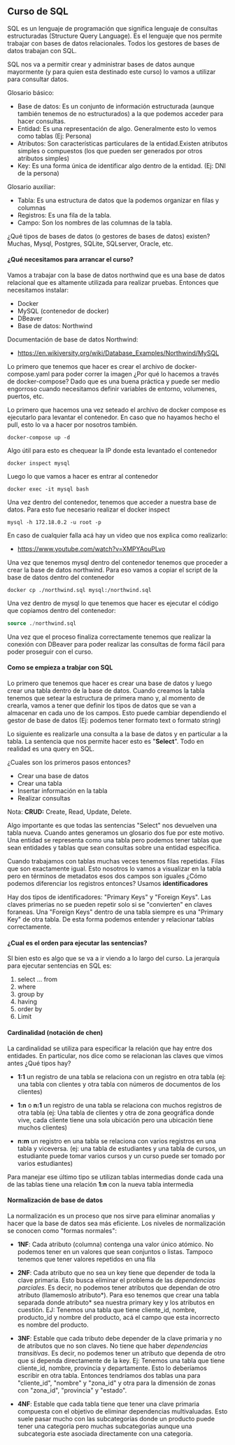 ## Curso de SQL

SQL es un lenguaje de programación que significa lenguaje de consultas estructuradas (Structure Query Language). Es el lenguaje que nos permite trabajar con bases de datos relacionales. Todos los gestores de bases de datos trabajan con SQL.

SQL nos va a permitir crear y administrar bases de datos aunque mayormente (y para quien esta destinado este curso) lo vamos a utilizar para consultar datos.

Glosario básico:

* Base de datos: Es un conjunto de información estructurada (aunque también tenemos de no estructurados) a la que podemos acceder para hacer consultas.
* Entidad: Es una representación de algo. Generalmente esto lo vemos como tablas (Ej: Persona)
* Atributos: Son características particulares de la entidad.Existen atributos simples o compuestos (los que pueden ser generados por otros atributos simples)
* Key: Es una forma única de identificar algo dentro de la entidad. (Ej: DNI de la persona)

Glosario auxiliar:

* Tabla: Es una estructura de datos que la podemos organizar en filas y columnas
* Registros: Es una fila de la tabla.
* Campo: Son los nombres de las columnas de la tabla.


¿Qué tipos de bases de datos (o gestores de bases de datos) existen? Muchas, Mysql, Postgres, SQLite, SQLserver, Oracle, etc.

#### ¿Qué necesitamos para arrancar el curso?

Vamos a trabajar con la base de datos northwind que es una base de datos relacional que es altamente utilizada para realizar pruebas. Entonces que necesitamos instalar:

* Docker
* MySQL (contenedor de docker)
* DBeaver
* Base de datos: Northwind

Documentación de base de datos Northwind:

* https://en.wikiversity.org/wiki/Database_Examples/Northwind/MySQL

Lo primero que tenemos que hacer es crear el archivo de docker-compose.yaml para poder
correr la imagen ¿Por qué lo hacemos a través de docker-compose? Dado que es una buena
práctica y puede ser medio engorroso cuando necesitamos definir variables de entorno, volumenes, puertos, etc.

Lo primero que hacemos una vez seteado el archivo de docker compose es ejecutarlo para levantar el contenedor. En caso que no hayamos hecho el pull, esto lo va a hacer por nosotros también.

```docker
docker-compose up -d
```

Algo útil para esto es chequear la IP donde esta levantado el contenedor

```docker
docker inspect mysql
```

Luego lo que vamos a hacer es entrar al contenedor

```docker
docker exec -it mysql bash
```

Una vez dentro del contenedor, tenemos que acceder a nuestra base de datos. Para esto fue necesario realizar el docker inspect

```docker
mysql -h 172.18.0.2 -u root -p
```

En caso de cualquier falla acá hay un video que nos explica como realizarlo:

* https://www.youtube.com/watch?v=XMPYAouPLvo


Una vez que tenemos mysql dentro del contenedor tenemos que proceder a crear la base de datos northwind. Para eso vamos a copiar el script de la base de datos dentro del contenedor

```docker
docker cp ./northwind.sql mysql:/northwind.sql
```

Una vez dentro de mysql lo que tenemos que hacer es ejecutar el código que copiamos dentro del contenedor:

```sql
source ./northwind.sql
```

Una vez que el proceso finaliza correctamente tenemos que realizar la conexión con DBeaver para poder realizar las consultas de forma fácil para poder proseguir con el curso.


#### Como se empieza a trabjar con SQL

Lo primero que tenemos que hacer es crear una base de datos y luego crear una tabla dentro de la base de datos. Cuando creamos la tabla tenemos que setear la estructura de primera mano y, al momento de crearla, vamos a tener que definir los tipos de datos que se van a almacenar en cada uno de los campos. Esto puede cambiar dependiendo el gestor de base de datos (Ej: podemos tener formato text o formato string)

Lo siguiente es realizarle una consulta a la base de datos y en particular a la tabla. La sentencia que nos permite hacer esto es "**Select**". Todo en realidad es una query en SQL.

¿Cuales son los primeros pasos entonces?

* Crear una base de datos
* Crear una tabla
* Insertar información en la tabla
* Realizar consultas

Nota: **CRUD:** Create, Read, Update, Delete.

Algo importante es que todas las sentencias "Select" nos devuelven una tabla nueva. Cuando antes generamos un glosario dos fue por este motivo. Una entidad se representa como una tabla pero podemos tener tablas que sean entidades y tablas que sean consultas sobre una entidad específica.

Cuando trabajamos con tablas muchas veces tenemos filas repetidas. Filas que son exactamente igual. Esto nosotros lo vamos a visualizar en la tabla pero en términos de metadatos esos dos campos son iguales ¿Cómo podemos diferenciar los registros entonces? Usamos **identificadores**

Hay dos tipos de identificadores: "Primary Keys" y "Foreign Keys". Las claves primerias no se pueden repetir solo si se "convierten" en claves foraneas. Una "Foreign Keys" dentro de una tabla siempre es una "Primary Key" de otra tabla. De esta forma podemos entender y relacionar tablas correctamente.


#### ¿Cual es el orden para ejecutar las sentencias?

SI bien esto es algo que se va a ir viendo a lo largo del curso. La jerarquía para ejecutar sentencias en SQL es:

1)  select ... from
2)  where
3)  group by
4)  having
5)  order by
6)  Limit


#### Cardinalidad (notación de chen)

La cardinalidad se utiliza para especificar la relación que hay entre dos entidades. En particular, nos dice como se relacionan las claves que vimos antes ¿Qué tipos hay?

* **1:1** un registro de una tabla se relaciona con un registro en otra tabla (ej: una tabla con clientes y otra tabla con números de documentos de los clientes)

* **1:n** o **n:1** un registro de una tabla se relaciona con muchos registros de otra tabla (ej: Una tabla de clientes y otra de zona geográfica donde vive, cada cliente tiene una sola ubicación pero una ubicación tiene muchos clientes)

* **n:m** un registro en una tabla se relaciona con varios registros en una tabla y viceversa. (ej: una tabla de estudiantes y una tabla de cursos, un estudiante puede tomar varios cursos y un curso puede ser tomado por varios estudiantes)

Para manejar ese último tipo se utilizan tablas intermedias donde cada una de las tablas tiene una relación **1:n** con la nueva tabla intermedia


#### Normalización de base de datos

La normalización es un proceso que nos sirve para eliminar anomalias y hacer que la base de datos sea más eficiente. Los niveles de normalización se conocen como "formas normales":

* **1NF**: Cada atributo (columna) contenga una valor único atómico. No podemos tener en un valores que sean conjuntos o listas. Tampoco tenemos que tener valores repetidos en una fila

* **2NF**: Cada atributo que no sea un key tiene que depender de toda la clave primaria. Esto busca eliminar el problema de las *dependencias parciales*. Es decir, no podemos tener atributos que dependan de otro atributo (llamemoslo atributo*). Para eso tenemos que crear una tabla separada donde atributo* sea nuestra primary key y los atributos en cuestión. EJ: Tenemos una tabla que tiene cliente_id, nombre, producto_id y nombre del producto, acá el campo que esta incorrecto es nombre del producto.

* **3NF**: Estable que cada tributo debe depender de la clave primaria y no de atributos que no son claves. No tiene que haber *dependencias transitivas*. Es decir, no podemos tener un atributo que dependa de otro que si dependa directamente de la key. Ej: Tenemos una tabla que tiene cliente_id, nombre, provincia y departamente. Esto lo deberíamos escribir en otra tabla. Entonces tendríamos dos tablas una para "cliente_id", "nombre" y "zona_id" y otra para la dimensión de zonas con "zona_id", "provincia" y "estado".

* **4NF**: Estable que cada tabla tiene que tener una clave primaria compuesta con el objetivo de eliminar dependencias multivaluadas. Esto suele pasar mucho con las subcategorías donde un producto puede tener una categoria pero muchas subcategorias aunque una subcategoria este asociada directamente con una categoria.



















